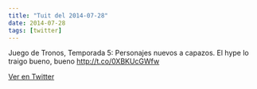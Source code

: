 ```yaml
---
title: "Tuit del 2014-07-28"
date: 2014-07-28
tags: [twitter]
---
```


Juego de Tronos, Temporada 5: Personajes nuevos a capazos. El hype lo traigo bueno, bueno http://t.co/0XBKUcGWfw



[Ver en Twitter](https://twitter.com/i/web/status/493754189169045504)
